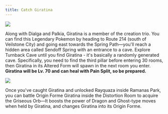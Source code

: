 ```yaml
---
title: Catch Giratina
---
```


![](https://oyster.ignimgs.com/mediawiki/apis.ign.com/pokemon-diamond-version/b/b4/Giratina_Catch11.png?width=1024)

Along with Dialga and Palkia, Giratina is a member of the creation trio. You can find this Legendary Pokemon by heading to Route 214 (south of Veilstone City) and going east towards the Spring Path—you'll reach a hidden area called Sendoff Spring with an entrance to a cave. Explore Turnback Cave until you find Giratina - it's basically a randomly generated cave. Specifically, you need to find the third pillar before entering 30 rooms, then Giratina in its Altered Form will spawn in the next room you enter. **Giratina will be Lv. 70 and can heal with Pain Split, so be prepared.**

![](https://oyster.ignimgs.com/mediawiki/apis.ign.com/pokemon-diamond-version/0/0b/Giratina_Catch4.png?width=1024)

Once you've caught Giratina and unlocked Rayquaza inside Ramanas Park, you can battle Origin Forme Giratina inside the Distortion Room to acquire the Griseous Orb—It boosts the power of Dragon and Ghost-type moves when held by Giratina, and changes Giratina into its Origin Forme.
